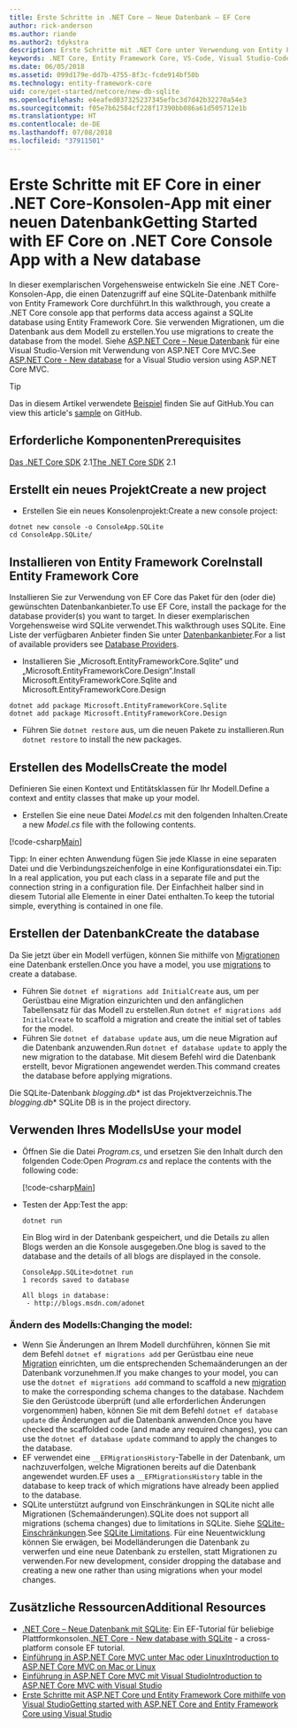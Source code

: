 ```yaml
---
title: Erste Schritte in .NET Core – Neue Datenbank – EF Core
author: rick-anderson
ms.author: riande
ms.author2: tdykstra
description: Erste Schritte mit .NET Core unter Verwendung von Entity Framework Core
keywords: .NET Core, Entity Framework Core, VS-Code, Visual Studio-Code, Mac, Linux
ms.date: 06/05/2018
ms.assetid: 099d179e-dd7b-4755-8f3c-fcde914bf50b
ms.technology: entity-framework-core
uid: core/get-started/netcore/new-db-sqlite
ms.openlocfilehash: e4eafed037325237345efbc3d7d42b32270a54e3
ms.sourcegitcommit: f05e7b62584cf228f17390bb086a61d505712e1b
ms.translationtype: HT
ms.contentlocale: de-DE
ms.lasthandoff: 07/08/2018
ms.locfileid: "37911501"
---
```

# <a name="getting-started-with-ef-core-on-net-core-console-app-with-a-new-database"></a><span data-ttu-id="f1913-104">Erste Schritte mit EF Core in einer .NET Core-Konsolen-App mit einer neuen Datenbank</span><span class="sxs-lookup"><span data-stu-id="f1913-104">Getting Started with EF Core on .NET Core Console App with a New database</span></span>

<span data-ttu-id="f1913-105">In dieser exemplarischen Vorgehensweise entwickeln Sie eine .NET Core-Konsolen-App, die einen Datenzugriff auf eine SQLite-Datenbank mithilfe von Entity Framework Core durchführt.</span><span class="sxs-lookup"><span data-stu-id="f1913-105">In this walkthrough, you create a .NET Core console app that performs data access against a SQLite database using Entity Framework Core.</span></span> <span data-ttu-id="f1913-106">Sie verwenden Migrationen, um die Datenbank aus dem Modell zu erstellen.</span><span class="sxs-lookup"><span data-stu-id="f1913-106">You use migrations to create the database from the model.</span></span> <span data-ttu-id="f1913-107">Siehe [ASP.NET Core – Neue Datenbank](xref:core/get-started/aspnetcore/new-db) für eine Visual Studio-Version mit Verwendung von ASP.NET Core MVC.</span><span class="sxs-lookup"><span data-stu-id="f1913-107">See [ASP.NET Core - New database](xref:core/get-started/aspnetcore/new-db) for a Visual Studio version using ASP.NET Core MVC.</span></span>

> [!TIP]  
> <span data-ttu-id="f1913-108">Das in diesem Artikel verwendete [Beispiel](https://github.com/aspnet/EntityFramework.Docs/tree/master/samples/core/GetStarted/NetCore/ConsoleApp.SQLite) finden Sie auf GitHub.</span><span class="sxs-lookup"><span data-stu-id="f1913-108">You can view this article's [sample](https://github.com/aspnet/EntityFramework.Docs/tree/master/samples/core/GetStarted/NetCore/ConsoleApp.SQLite) on GitHub.</span></span>

## <a name="prerequisites"></a><span data-ttu-id="f1913-109">Erforderliche Komponenten</span><span class="sxs-lookup"><span data-stu-id="f1913-109">Prerequisites</span></span>

<span data-ttu-id="f1913-110">[Das .NET Core SDK](https://www.microsoft.com/net/core) 2.1</span><span class="sxs-lookup"><span data-stu-id="f1913-110">[The .NET Core SDK](https://www.microsoft.com/net/core) 2.1</span></span>

## <a name="create-a-new-project"></a><span data-ttu-id="f1913-111">Erstellt ein neues Projekt</span><span class="sxs-lookup"><span data-stu-id="f1913-111">Create a new project</span></span>

* <span data-ttu-id="f1913-112">Erstellen Sie ein neues Konsolenprojekt:</span><span class="sxs-lookup"><span data-stu-id="f1913-112">Create a new console project:</span></span>

``` Console
dotnet new console -o ConsoleApp.SQLite
cd ConsoleApp.SQLite/
```

## <a name="install-entity-framework-core"></a><span data-ttu-id="f1913-113">Installieren von Entity Framework Core</span><span class="sxs-lookup"><span data-stu-id="f1913-113">Install Entity Framework Core</span></span>

<span data-ttu-id="f1913-114">Installieren Sie zur Verwendung von EF Core das Paket für den (oder die) gewünschten Datenbankanbieter.</span><span class="sxs-lookup"><span data-stu-id="f1913-114">To use EF Core, install the package for the database provider(s) you want to target.</span></span> <span data-ttu-id="f1913-115">In dieser exemplarischen Vorgehensweise wird SQLite verwendet.</span><span class="sxs-lookup"><span data-stu-id="f1913-115">This walkthrough uses SQLite.</span></span> <span data-ttu-id="f1913-116">Eine Liste der verfügbaren Anbieter finden Sie unter [Datenbankanbieter](../../providers/index.md).</span><span class="sxs-lookup"><span data-stu-id="f1913-116">For a list of available providers see [Database Providers](../../providers/index.md).</span></span>

* <span data-ttu-id="f1913-117">Installieren Sie „Microsoft.EntityFrameworkCore.Sqlite“ und „Microsoft.EntityFrameworkCore.Design“.</span><span class="sxs-lookup"><span data-stu-id="f1913-117">Install Microsoft.EntityFrameworkCore.Sqlite and Microsoft.EntityFrameworkCore.Design</span></span>

``` Console
dotnet add package Microsoft.EntityFrameworkCore.Sqlite
dotnet add package Microsoft.EntityFrameworkCore.Design
```

* <span data-ttu-id="f1913-118">Führen Sie `dotnet restore` aus, um die neuen Pakete zu installieren.</span><span class="sxs-lookup"><span data-stu-id="f1913-118">Run `dotnet restore` to install the new packages.</span></span>

## <a name="create-the-model"></a><span data-ttu-id="f1913-119">Erstellen des Modells</span><span class="sxs-lookup"><span data-stu-id="f1913-119">Create the model</span></span>

<span data-ttu-id="f1913-120">Definieren Sie einen Kontext und Entitätsklassen für Ihr Modell.</span><span class="sxs-lookup"><span data-stu-id="f1913-120">Define a context and entity classes that make up your model.</span></span>

* <span data-ttu-id="f1913-121">Erstellen Sie eine neue Datei *Model.cs* mit den folgenden Inhalten.</span><span class="sxs-lookup"><span data-stu-id="f1913-121">Create a new *Model.cs* file with the following contents.</span></span>

[!code-csharp[Main](../../../../samples/core/GetStarted/NetCore/ConsoleApp.SQLite/Model.cs)]

<span data-ttu-id="f1913-122">Tipp: In einer echten Anwendung fügen Sie jede Klasse in eine separaten Datei und die Verbindungszeichenfolge in eine Konfigurationsdatei ein.</span><span class="sxs-lookup"><span data-stu-id="f1913-122">Tip: In a real application, you put each class in a separate file and put the connection string in a configuration file.</span></span> <span data-ttu-id="f1913-123">Der Einfachheit halber sind in diesem Tutorial alle Elemente in einer Datei enthalten.</span><span class="sxs-lookup"><span data-stu-id="f1913-123">To keep the tutorial simple, everything is contained in one file.</span></span>

## <a name="create-the-database"></a><span data-ttu-id="f1913-124">Erstellen der Datenbank</span><span class="sxs-lookup"><span data-stu-id="f1913-124">Create the database</span></span>

<span data-ttu-id="f1913-125">Da Sie jetzt über ein Modell verfügen, können Sie mithilfe von [Migrationen](https://docs.microsoft.com/aspnet/core/data/ef-mvc/migrations#introduction-to-migrations) eine Datenbank erstellen.</span><span class="sxs-lookup"><span data-stu-id="f1913-125">Once you have a model, you use [migrations](https://docs.microsoft.com/aspnet/core/data/ef-mvc/migrations#introduction-to-migrations) to create a database.</span></span>

* <span data-ttu-id="f1913-126">Führen Sie `dotnet ef migrations add InitialCreate` aus, um per Gerüstbau eine Migration einzurichten und den anfänglichen Tabellensatz für das Modell zu erstellen.</span><span class="sxs-lookup"><span data-stu-id="f1913-126">Run `dotnet ef migrations add InitialCreate` to scaffold a migration and create the initial set of tables for the model.</span></span>
* <span data-ttu-id="f1913-127">Führen Sie `dotnet ef database update` aus, um die neue Migration auf die Datenbank anzuwenden.</span><span class="sxs-lookup"><span data-stu-id="f1913-127">Run `dotnet ef database update` to apply the new migration to the database.</span></span> <span data-ttu-id="f1913-128">Mit diesem Befehl wird die Datenbank erstellt, bevor Migrationen angewendet werden.</span><span class="sxs-lookup"><span data-stu-id="f1913-128">This command creates the database before applying migrations.</span></span>

<span data-ttu-id="f1913-129">Die SQLite-Datenbank *blogging.db*\* ist das Projektverzeichnis.</span><span class="sxs-lookup"><span data-stu-id="f1913-129">The *blogging.db*\* SQLite DB is in the project directory.</span></span>

## <a name="use-your-model"></a><span data-ttu-id="f1913-130">Verwenden Ihres Modells</span><span class="sxs-lookup"><span data-stu-id="f1913-130">Use your model</span></span>

* <span data-ttu-id="f1913-131">Öffnen Sie die Datei *Program.cs*, und ersetzen Sie den Inhalt durch den folgenden Code:</span><span class="sxs-lookup"><span data-stu-id="f1913-131">Open *Program.cs* and replace the contents with the following code:</span></span>

  [!code-csharp[Main](../../../../samples/core/GetStarted/NetCore/ConsoleApp.SQLite/Program.cs)]

* <span data-ttu-id="f1913-132">Testen der App:</span><span class="sxs-lookup"><span data-stu-id="f1913-132">Test the app:</span></span>

  `dotnet run`

  <span data-ttu-id="f1913-133">Ein Blog wird in der Datenbank gespeichert, und die Details zu allen Blogs werden an die Konsole ausgegeben.</span><span class="sxs-lookup"><span data-stu-id="f1913-133">One blog is saved to the database and the details of all blogs are displayed in the console.</span></span>

  ``` Console
  ConsoleApp.SQLite>dotnet run
  1 records saved to database

  All blogs in database:
   - http://blogs.msdn.com/adonet
  ```

### <a name="changing-the-model"></a><span data-ttu-id="f1913-134">Ändern des Modells:</span><span class="sxs-lookup"><span data-stu-id="f1913-134">Changing the model:</span></span>

- <span data-ttu-id="f1913-135">Wenn Sie Änderungen an Ihrem Modell durchführen, können Sie mit dem Befehl `dotnet ef migrations add` per Gerüstbau eine neue [Migration](https://docs.microsoft.com/aspnet/core/data/ef-mvc/migrations#introduction-to-migrations) einrichten, um die entsprechenden Schemaänderungen an der Datenbank vorzunehmen.</span><span class="sxs-lookup"><span data-stu-id="f1913-135">If you make changes to your model, you can use the `dotnet ef migrations add` command to scaffold a new [migration](https://docs.microsoft.com/aspnet/core/data/ef-mvc/migrations#introduction-to-migrations)  to make the corresponding schema changes to the database.</span></span> <span data-ttu-id="f1913-136">Nachdem Sie den Gerüstcode überprüft (und alle erforderlichen Änderungen vorgenommen) haben, können Sie mit dem Befehl `dotnet ef database update` die Änderungen auf die Datenbank anwenden.</span><span class="sxs-lookup"><span data-stu-id="f1913-136">Once you have checked the scaffolded code (and made any required changes), you can use the `dotnet ef database update` command to apply the changes to the database.</span></span>
- <span data-ttu-id="f1913-137">EF verwendet eine `__EFMigrationsHistory`-Tabelle in der Datenbank, um nachzuverfolgen, welche Migrationen bereits auf die Datenbank angewendet wurden.</span><span class="sxs-lookup"><span data-stu-id="f1913-137">EF uses a `__EFMigrationsHistory` table in the database to keep track of which migrations have already been applied to the database.</span></span>
- <span data-ttu-id="f1913-138">SQLite unterstützt aufgrund von Einschränkungen in SQLite nicht alle Migrationen (Schemaänderungen).</span><span class="sxs-lookup"><span data-stu-id="f1913-138">SQLite does not support all migrations (schema changes) due to limitations in SQLite.</span></span> <span data-ttu-id="f1913-139">Siehe [SQLite-Einschränkungen](../../providers/sqlite/limitations.md).</span><span class="sxs-lookup"><span data-stu-id="f1913-139">See [SQLite Limitations](../../providers/sqlite/limitations.md).</span></span> <span data-ttu-id="f1913-140">Für eine Neuentwicklung können Sie erwägen, bei Modelländerungen die Datenbank zu verwerfen und eine neue Datenbank zu erstellen, statt Migrationen zu verwenden.</span><span class="sxs-lookup"><span data-stu-id="f1913-140">For new development, consider dropping the database and creating a new one rather than using migrations when your model changes.</span></span>

## <a name="additional-resources"></a><span data-ttu-id="f1913-141">Zusätzliche Ressourcen</span><span class="sxs-lookup"><span data-stu-id="f1913-141">Additional Resources</span></span>

* <span data-ttu-id="f1913-142">[.NET Core – Neue Datenbank mit SQLite](xref:core/get-started/netcore/new-db-sqlite): Ein EF-Tutorial für beliebige Plattformkonsolen.</span><span class="sxs-lookup"><span data-stu-id="f1913-142">[.NET Core - New database with SQLite](xref:core/get-started/netcore/new-db-sqlite) -  a cross-platform console EF tutorial.</span></span>
* [<span data-ttu-id="f1913-143">Einführung in ASP.NET Core MVC unter Mac oder Linux</span><span class="sxs-lookup"><span data-stu-id="f1913-143">Introduction to ASP.NET Core MVC on Mac or Linux</span></span>](https://docs.microsoft.com/aspnet/core/tutorials/first-mvc-app-xplat/index)
* [<span data-ttu-id="f1913-144">Einführung in ASP.NET Core MVC mit Visual Studio</span><span class="sxs-lookup"><span data-stu-id="f1913-144">Introduction to ASP.NET Core MVC with Visual Studio</span></span>](https://docs.microsoft.com/aspnet/core/tutorials/first-mvc-app/index)
* [<span data-ttu-id="f1913-145">Erste Schritte mit ASP.NET Core und Entity Framework Core mithilfe von Visual Studio</span><span class="sxs-lookup"><span data-stu-id="f1913-145">Getting started with ASP.NET Core and Entity Framework Core using Visual Studio</span></span>](https://docs.microsoft.com/aspnet/core/data/ef-mvc/index)
